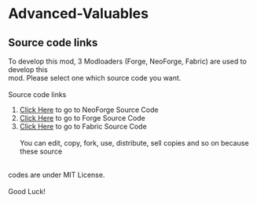 # Advanced-Valuables

## Source code links

To develop this mod, 3 Modloaders (Forge, NeoForge, Fabric) are used to develop this
<br>
mod. Please select one which source code you want.
<br><br>
Source code links
1. <a href="https://github.com/TheMinecraftMan2012/Advanced-Valuables-NeoForge.git">Click Here</a> to go to NeoForge Source Code
2. <a href="https://github.com/TheMinecraftMan2012/Advanced-Valuables-Forge.git">Click Here</a> to go to Forge Source Code
3. <a href="https://github.com/TheMinecraftMan2012/Advanced-Valuables-Fabric.git">Click Here</a> to go to Fabric Source Code
<br><br>
You can edit, copy, fork, use, distribute, sell copies and so on because these source
<br>
codes are under MIT License.
<br><br>
Good Luck!
